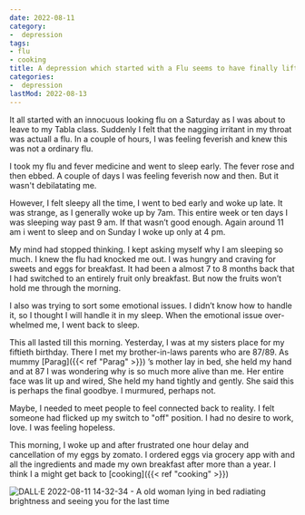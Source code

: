```yaml
---
date: 2022-08-11
category:
-  depression 
tags:
- flu
- cooking
title: A depression which started with a Flu seems to have finally lifted
categories:
-  depression 
lastMod: 2022-08-13
---
```

It all started with an innocuous looking flu on a Saturday as I was about to leave to my Tabla class. Suddenly I felt that the nagging irritant in my throat was actuall a flu. In a couple of hours, I was feeling feverish and knew this was not a ordinary flu.

I took my flu and fever medicine and went to sleep early. The fever rose and then ebbed. A couple of days I was feeling feverish now and then. But it wasn't debilatating me.

However, I felt sleepy all the time, I went to bed early and woke up late. It was strange, as I generally woke up by 7am. This entire week or ten days I was sleeping way past 9 am. If that wasn’t good enough. Again around 11 am i went to sleep and on Sunday I woke up only at 4 pm.

My mind had stopped thinking. I kept asking myself why I am sleeping so much. I knew the flu had knocked me out. I was hungry and craving for sweets and eggs for breakfast. It had been a almost 7 to 8 months back that I had switched to an entirely fruit only breakfast. But now the fruits won’t hold me through the morning.

I also was trying to sort some emotional issues. I didn’t know how to handle it, so I thought I will handle it in my sleep. When the emotional issue over-whelmed me, I went back to sleep.

This all lasted till this morning. Yesterday, I was at my sisters place for my fiftieth birthday. There I met my brother-in-laws parents who are 87/89. As mummy [Parag]({{< ref "Parag" >}}) ’s mother lay in bed, she held my hand and at 87 I was wondering why is so much more alive than me. Her entire face was lit up and wired, She held my hand tightly and gently. She said this is perhaps the final goodbye. I murmured, perhaps not.

Maybe, I needed to meet people to feel connected back to reality. I felt someone had flicked up my switch to "off" position. I had no desire to work, love. I was feeling hopeless.

This morning, I woke up and after frustrated one hour delay and cancellation of my eggs by zomato. I ordered eggs via grocery app with and all the ingredients and made my own breakfast after more than a year. I think I a might get back to [cooking]({{< ref "cooking" >}})

![DALL·E 2022-08-11 14-32-34 - A old woman lying in bed radiating brightness and seeing you for the last time](https://mataroa.blog/images/4990df38.png)
